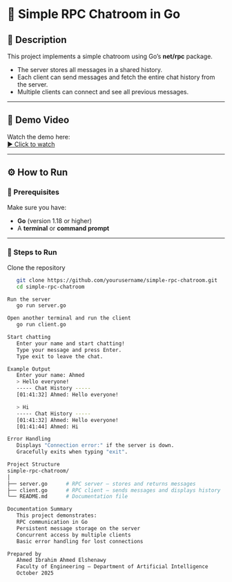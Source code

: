 # 💬 Simple RPC Chatroom in Go

## 📖 Description
This project implements a simple chatroom using Go’s **net/rpc** package.

- The server stores all messages in a shared history.  
- Each client can send messages and fetch the entire chat history from the server.  
- Multiple clients can connect and see all previous messages.  

---

## 🎥 Demo Video
Watch the demo here:  
[▶️ Click to watch](https://drive.google.com/file/d/1jcmgjZNCj_TvRvQ_7QeJJriOBHeNXwie/view?usp=drive_link)

---

## ⚙️ How to Run

### 🧩 Prerequisites
Make sure you have:
- **Go** (version 1.18 or higher)
- A **terminal** or **command prompt**

---

### 🚀 Steps to Run

Clone the repository
```bash
   git clone https://github.com/yourusername/simple-rpc-chatroom.git
   cd simple-rpc-chatroom

Run the server
   go run server.go

Open another terminal and run the client
   go run client.go

Start chatting
   Enter your name and start chatting!
   Type your message and press Enter.
   Type exit to leave the chat.

Example Output
   Enter your name: Ahmed
   > Hello everyone!
   ----- Chat History -----
   [01:41:32] Ahmed: Hello everyone!

   > Hi
   ----- Chat History -----
   [01:41:32] Ahmed: Hello everyone!
   [01:41:44] Ahmed: Hi

Error Handling
   Displays "Connection error:" if the server is down.
   Gracefully exits when typing "exit".

Project Structure
simple-rpc-chatroom/
│
├── server.go      # RPC server – stores and returns messages
├── client.go      # RPC client – sends messages and displays history
└── README.md      # Documentation file

Documentation Summary
   This project demonstrates:
   RPC communication in Go
   Persistent message storage on the server
   Concurrent access by multiple clients
   Basic error handling for lost connections

Prepared by
   Ahmed Ibrahim Ahmed Elshenawy
   Faculty of Engineering – Department of Artificial Intelligence
   October 2025
